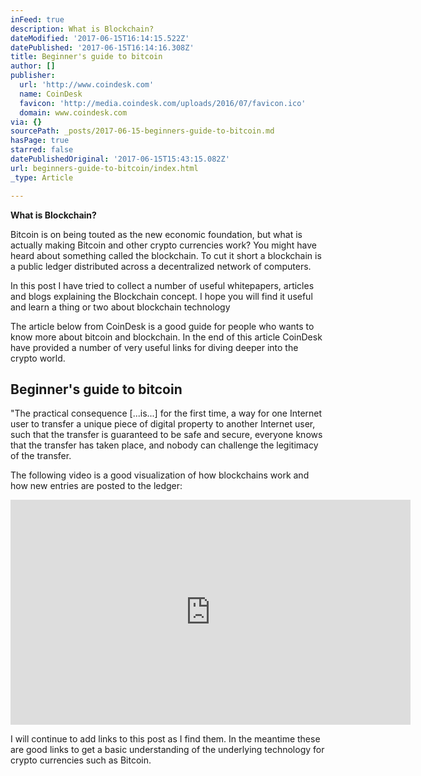 ```yaml
---
inFeed: true
description: What is Blockchain?
dateModified: '2017-06-15T16:14:15.522Z'
datePublished: '2017-06-15T16:14:16.308Z'
title: Beginner's guide to bitcoin
author: []
publisher:
  url: 'http://www.coindesk.com'
  name: CoinDesk
  favicon: 'http://media.coindesk.com/uploads/2016/07/favicon.ico'
  domain: www.coindesk.com
via: {}
sourcePath: _posts/2017-06-15-beginners-guide-to-bitcoin.md
hasPage: true
starred: false
datePublishedOriginal: '2017-06-15T15:43:15.082Z'
url: beginners-guide-to-bitcoin/index.html
_type: Article

---
```

**What is Blockchain?**

Bitcoin is on being touted as the new economic foundation, but what is actually making Bitcoin and other crypto currencies work? You might have heard about something called the blockchain. To cut it short a blockchain is a public ledger distributed across a decentralized network of computers.

In this post I have tried to collect a number of useful whitepapers, articles and blogs explaining the Blockchain concept. I hope you will find it useful and learn a thing or two about blockchain technology

The article below from CoinDesk is a good guide for people who wants to know more about bitcoin and blockchain. In the end of this article CoinDesk have provided a number of very useful links for diving deeper into the crypto world.

<article style=""><h1>Beginner's guide to bitcoin</h1><p>"The practical consequence [...is...] for the first time, a way for one Internet user to transfer a unique piece of digital property to another Internet user, such that the transfer is guaranteed to be safe and secure, everyone knows that the transfer has taken place, and nobody can challenge the legitimacy of the transfer.</p></article>

The following video is a good visualization of how blockchains work and how new entries are posted to the ledger:

<iframe src="https://cdn.embedly.com/widgets/media.html?src=https%3A%2F%2Fwww.youtube.com%2Fembed%2F_160oMzblY8%3Ffeature%3Doembed&amp;url=http%3A%2F%2Fwww.youtube.com%2Fwatch%3Fv%3D_160oMzblY8&amp;image=https%3A%2F%2Fi.ytimg.com%2Fvi%2F_160oMzblY8%2Fhqdefault.jpg&amp;key=b7d04c9b404c499eba89ee7072e1c4f7&amp;type=text%2Fhtml&amp;schema=youtube" width="640" height="360" scrolling="no" frameborder="0" allowfullscreen="" style=""></iframe>

I will continue to add links to this post as I find them. In the meantime these are good links to get a basic understanding of the underlying technology for crypto currencies such as Bitcoin.
